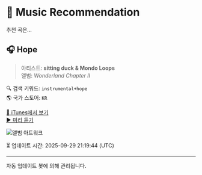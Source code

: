 
# 🎵 Music Recommendation

추천 곡은...

## 🎧 Hope  
> 아티스트: **sitting duck & Mondo Loops**  
> 앨범: _Wonderland Chapter II_  

🔍 검색 키워드: `instrumental+hope`  
🌎 국가 스토어: `KR`

[🔗 iTunes에서 보기](https://music.apple.com/kr/album/hope/1710112619?i=1710112624&uo=4)  
[▶️ 미리 듣기](https://audio-ssl.itunes.apple.com/itunes-assets/AudioPreview126/v4/09/dd/36/09dd3661-cbdd-a9d7-fd81-1535e854310a/mzaf_2669154111818046608.plus.aac.p.m4a)

![앨범 아트워크](https://is1-ssl.mzstatic.com/image/thumb/Music116/v4/7d/b0/ce/7db0cefb-b90f-c299-0c25-0efb069ff1b2/289ac4c4-8fa5-4aeb-8996-d6a0d7968b29.jpg/100x100bb.jpg)

⏳ 업데이트 시간: 2025-09-29 21:19:44 (UTC)

---
자동 업데이트 봇에 의해 관리됩니다.
